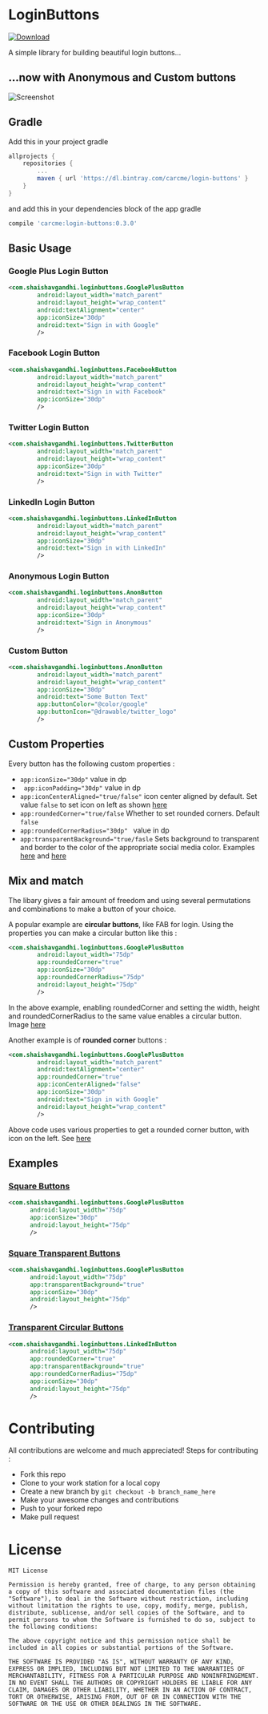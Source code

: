 # LoginButtons
[ ![Download](https://api.bintray.com/packages/shaishgandhi/maven/login-buttons/images/download.svg) ](https://bintray.com/shaishgandhi/maven/login-buttons/_latestVersion)

A simple library for building beautiful login buttons... 

## ...now with Anonymous and Custom buttons


![Screenshot](https://github.com/shaishavgandhi05/LoginButtons/blob/master/screenshots/screenshot.png)

## Gradle


Add this in your project gradle
```groovy
allprojects {
    repositories {
        ...
        maven { url 'https://dl.bintray.com/carcme/login-buttons' }
    }
}
```

and add this in your dependencies block of the app gradle
```groovy
compile 'carcme:login-buttons:0.3.0'
```

## Basic Usage

### Google Plus Login Button
```xml
<com.shaishavgandhi.loginbuttons.GooglePlusButton
        android:layout_width="match_parent"
        android:layout_height="wrap_content"
        android:textAlignment="center"
        app:iconSize="30dp"
        android:text="Sign in with Google"
        />
```

### Facebook Login Button
```xml
<com.shaishavgandhi.loginbuttons.FacebookButton
        android:layout_width="match_parent"
        android:layout_height="wrap_content"
        android:text="Sign in with Facebook"
        app:iconSize="30dp"
        />
```

### Twitter Login Button
```xml
<com.shaishavgandhi.loginbuttons.TwitterButton
        android:layout_width="match_parent"
        android:layout_height="wrap_content"
        app:iconSize="30dp"
        android:text="Sign in with Twitter"
        />
```

### LinkedIn Login Button
```xml
<com.shaishavgandhi.loginbuttons.LinkedInButton
        android:layout_width="match_parent"
        android:layout_height="wrap_content"
        app:iconSize="30dp"
        android:text="Sign in with LinkedIn"
        />
```

### Anonymous Login Button
```xml
<com.shaishavgandhi.loginbuttons.AnonButton
        android:layout_width="match_parent"
        android:layout_height="wrap_content"
        app:iconSize="30dp"
        android:text="Sign in Anonymous"
        />
```

### Custom Button
```xml
<com.shaishavgandhi.loginbuttons.AnonButton
        android:layout_width="match_parent"
        android:layout_height="wrap_content"
        app:iconSize="30dp"
        android:text="Some Button Text"
        app:buttonColor="@color/google"
        app:buttonIcon="@drawable/twitter_logo"
        />
```

## Custom Properties

Every button has the following custom properties : 

* ``` app:iconSize="30dp" ``` value in dp
* ``` app:iconPadding="30dp"``` value in dp
* ``` app:iconCenterAligned="true/false" ``` icon center aligned by default. Set value ```false``` to set icon on left as shown [here](https://github.com/shaishavgandhi05/LoginButtons/blob/master/screenshots/regular_transparent.png)
* ``` app:roundedCorner="true/false ``` Whether to set rounded corners. Default ```false```
* ```app:roundedCornerRadius="30dp" ``` value in dp
* ```app:transparentBackground="true/fasle``` Sets background to transparent and border to the color of the appropriate social media color. Examples [here](https://github.com/shaishavgandhi05/LoginButtons/blob/master/screenshots/circular_transparent.png) and [here](https://github.com/shaishavgandhi05/LoginButtons/blob/master/screenshots/regular_transparent.png) 

## Mix and match

The libary gives a fair amount of freedom and using several permutations and combinations to make a button of your choice.

A popular example are **circular buttons**, like FAB for login. Using the properties you can make a circular button like this : 
```xml
<com.shaishavgandhi.loginbuttons.GooglePlusButton
        android:layout_width="75dp"
        app:roundedCorner="true"
        app:iconSize="30dp"
        app:roundedCornerRadius="75dp"
        android:layout_height="75dp"
        />
```
In the above example, enabling roundedCorner and setting the width, height and roundedCornerRadius to the same value enables a circular button. Image [here](https://github.com/shaishavgandhi05/LoginButtons/blob/master/screenshots/circular.png)

Another example is of **rounded corner** buttons :

```xml
<com.shaishavgandhi.loginbuttons.GooglePlusButton
        android:layout_width="match_parent"
        android:textAlignment="center"
        app:roundedCorner="true"
        app:iconCenterAligned="false"
        app:iconSize="30dp"
        android:text="Sign in with Google"
        android:layout_height="wrap_content"
        />
```
Above code uses various properties to get a rounded corner button, with icon on the left. See [here](https://github.com/shaishavgandhi05/LoginButtons/blob/master/screenshots/regular_rounded.png)
  
## Examples
  
### [Square Buttons](https://github.com/shaishavgandhi05/LoginButtons/blob/master/screenshots/square_button.png)
  
  ```xml
  <com.shaishavgandhi.loginbuttons.GooglePlusButton
        android:layout_width="75dp"
        app:iconSize="30dp"
        android:layout_height="75dp"
        />
  ```
  
### [Square Transparent Buttons](https://github.com/shaishavgandhi05/LoginButtons/blob/master/screenshots/square_transparent.png)
  ```xml
  <com.shaishavgandhi.loginbuttons.GooglePlusButton
        android:layout_width="75dp"
        app:transparentBackground="true"
        app:iconSize="30dp"
        android:layout_height="75dp"
        />
```
    
### [Transparent Circular Buttons](https://github.com/shaishavgandhi05/LoginButtons/blob/master/screenshots/circular_transparent.png)
  ```xml
  <com.shaishavgandhi.loginbuttons.LinkedInButton
        android:layout_width="75dp"
        app:roundedCorner="true"
        app:transparentBackground="true"
        app:roundedCornerRadius="75dp"
        app:iconSize="30dp"
        android:layout_height="75dp"
        />
```

# Contributing

All contributions are welcome and much appreciated! Steps for contributing : 
* Fork this repo
* Clone to your work station for a local copy
* Create a new branch by ``` git checkout -b branch_name_here ```
* Make your awesome changes and contributions
* Push to your forked repo
* Make pull request

# License

```
MIT License

Permission is hereby granted, free of charge, to any person obtaining a copy of this software and associated documentation files (the "Software"), to deal in the Software without restriction, including without limitation the rights to use, copy, modify, merge, publish, distribute, sublicense, and/or sell copies of the Software, and to permit persons to whom the Software is furnished to do so, subject to the following conditions:

The above copyright notice and this permission notice shall be included in all copies or substantial portions of the Software.

THE SOFTWARE IS PROVIDED "AS IS", WITHOUT WARRANTY OF ANY KIND, EXPRESS OR IMPLIED, INCLUDING BUT NOT LIMITED TO THE WARRANTIES OF MERCHANTABILITY, FITNESS FOR A PARTICULAR PURPOSE AND NONINFRINGEMENT. IN NO EVENT SHALL THE AUTHORS OR COPYRIGHT HOLDERS BE LIABLE FOR ANY CLAIM, DAMAGES OR OTHER LIABILITY, WHETHER IN AN ACTION OF CONTRACT, TORT OR OTHERWISE, ARISING FROM, OUT OF OR IN CONNECTION WITH THE SOFTWARE OR THE USE OR OTHER DEALINGS IN THE SOFTWARE.
```





